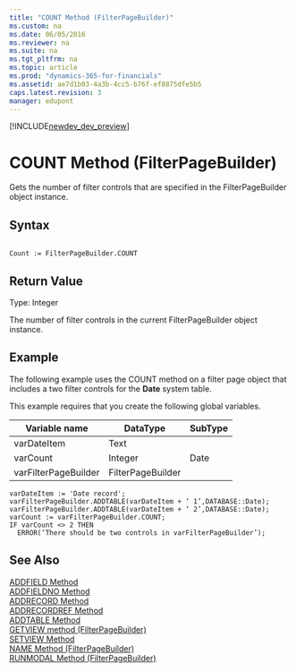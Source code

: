 ```yaml
---
title: "COUNT Method (FilterPageBuilder)"
ms.custom: na
ms.date: 06/05/2016
ms.reviewer: na
ms.suite: na
ms.tgt_pltfrm: na
ms.topic: article
ms.prod: "dynamics-365-for-financials"
ms.assetid: ae7d1b03-4a3b-4cc5-b76f-ef8875dfe5b5
caps.latest.revision: 3
manager: edupont
---
```


[!INCLUDE[newdev_dev_preview](../includes/newdev_dev_preview.md)]

# COUNT Method (FilterPageBuilder)
Gets the number of filter controls that are specified in the FilterPageBuilder object instance.  
  
## Syntax  
  
```  
  
Count := FilterPageBuilder.COUNT  
```  
  
## Return Value  
 Type: Integer  
  
 The number of filter controls in the current FilterPageBuilder object instance.  
  
## Example  
 The following example uses the COUNT method on a filter page object that includes a two filter controls for the **Date** system table.  
  
 This example requires that you create the following global variables.  
  
|Variable name|DataType|SubType|  
|-------------------|--------------|-------------|  
|varDateItem|Text||  
|varCount|Integer|Date|  
|varFilterPageBuilder|FilterPageBuilder||  
  
```  
varDateItem := 'Date record';  
varFilterPageBuilder.ADDTABLE(varDateItem + ‘ 1’,DATABASE::Date);  
varFilterPageBuilder.ADDTABLE(varDateItem + ‘ 2’,DATABASE::Date);  
varCount := varFilterPageBuilder.COUNT;  
IF varCount <> 2 THEN   
  ERROR(‘There should be two controls in varFilterPageBuilder’);  
```  
  
## See Also  
 [ADDFIELD Method](devenv-ADDFIELD-Method.md)   
 [ADDFIELDNO Method](devenv-ADDFIELDNO-Method.md)   
 [ADDRECORD Method](devenv-ADDRECORD-Method.md)   
 [ADDRECORDREF Method](devenv-ADDRECORDREF-Method.md)   
 [ADDTABLE Method](devenv-ADDTABLE-Method.md)   
 [GETVIEW method \(FilterPageBuilder\)](devenv-GETVIEW-Method-FilterPageBuilder.md)   
 [SETVIEW Method](devenv-SETVIEW-Method.md)   
 [NAME Method \(FilterPageBuilder\)](devenv-NAME-Method-FilterPageBuilder.md)   
 [RUNMODAL Method \(FilterPageBuilder\)](devenv-RUNMODAL-Method-FilterPageBuilder.md)
